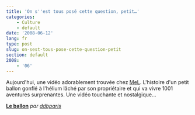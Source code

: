 ```yaml
---
title: 'On s''est tous posé cette question, petit…'
categories:
    - Culture
    - default
date: '2008-06-12'
lang: fr
type: post
slug: on-sest-tous-pose-cette-question-petit
section: default
2008:
    - '06'
---
```


Aujourd'hui, une vidéo adorablement trouvée chez [MeL](http://melweb.fr/2008/05/30/a-ciel-ouvert/). L'histoire d'un petit ballon gonflé à l'hélium lâché par son propriétaire et qui va vivre 1001 aventures surprenantes. Une vidéo touchante et nostalgique…

<!--more-->
**[Le ballon](http://www.dailymotion.com/swf/x5lpkc)**
_par [ddbparis](http://www.dailymotion.com/ddbparis)_